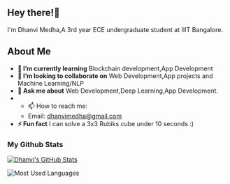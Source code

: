 
<h2 align="left">Hey there!👋</h2>

I'm Dhanvi Medha,A 3rd year ECE undergraduate student at IIIT Bangalore. 

<h2>About Me</h2>

* **🌱 I’m currently learning** Blockchain development,App Development
* **👯 I’m looking to collaborate on** Web Development,App projects and Machine Learning/NLP
* **💬 Ask me about** Web Development,Deep Learning,App Development.
* - 📫 How to reach me: 
  - Email: dhanvimedha@gmail.com
* **⚡ Fun fact** I can solve a 3x3 Rubiks cube under 10 seconds :)

### My Github Stats

[![Dhanvi's GitHub Stats](https://github-readme-stats.vercel.app/api?username=unbalancedvariance&count_private=true&show_icons=true&bg_color=30,a96443,904e95&title_color=fff&text_color=fff&icon_color=fff)](https://github.com/unbalancedvariance)

![Most Used Languages](https://github-readme-stats.vercel.app/api/top-langs?username=unbalancedvariance&bg_color=30,a96443,904e95&title_color=fff&text_color=fff&icon_color=fff&layout=compact&langs_count=10)
 
 
